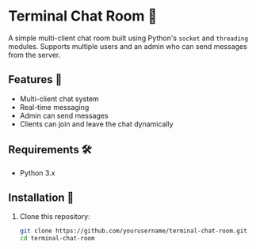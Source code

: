# Terminal Chat Room 💬  

A simple multi-client chat room built using Python's `socket` and `threading` modules. Supports multiple users and an admin who can send messages from the server.  

## Features 🚀  
- Multi-client chat system  
- Real-time messaging  
- Admin can send messages  
- Clients can join and leave the chat dynamically  

## Requirements 🛠️  
- Python 3.x  

## Installation 🔧  
1. Clone this repository:  
   ```bash
   git clone https://github.com/yourusername/terminal-chat-room.git
   cd terminal-chat-room

